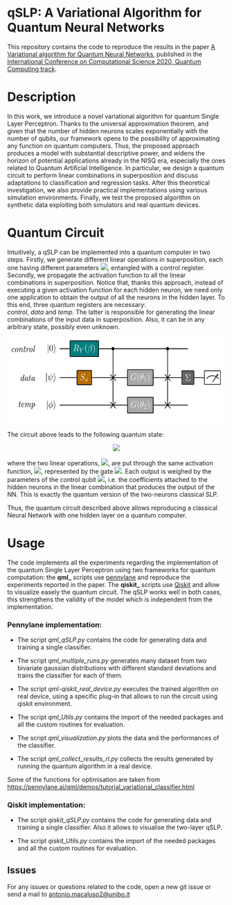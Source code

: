 # qSLP: A Variational Algorithm for Quantum Neural Networks

This repository contains the code to reproduce the results in the paper [A Variational algorithm for Quantum Neural Networks](https://link.springer.com/chapter/10.1007/978-3-030-50433-5_45), 
published in the [International Conference on Computational Science 2020, Quantum Computing track](https://www.iccs-meeting.org/iccs2020/). 
# Description

In this work, we introduce a novel variational algorithm for quantum Single Layer Perceptron. Thanks to the universal 
approximation theorem, and given that the number of hidden neurons scales exponentially with the number of qubits, our 
framework opens to the possibility of approximating any function on quantum computers. Thus, the proposed approach 
produces a model with substantial descriptive power, and widens the horizon of potential applications already in the 
NISQ era, especially the ones related to Quantum Artificial Intelligence. In particular, we design a quantum circuit to 
perform linear combinations in superposition and discuss adaptations to classification and regression tasks. After this 
theoretical investigation, we also provide practical implementations using various simulation environments. Finally, we
 test the proposed algorithm on synthetic data exploiting both simulators and real quantum devices.

# Quantum Circuit


Intuitively, a qSLP can be implemented into a quantum computer in two steps. 
Firstly, we generate different linear operations in superposition, each one having different parameters 
<img src="https://render.githubusercontent.com/render/math?math=\theta_j">, 
entangled with a control register. 
Secondly, we propagate the activation function to all the linear combinations in superposition. 
Notice that,  thanks this approach, instead of executing a given activation function for each hidden 
neuron, we need only one application to obtain the output of all the neurons in the hidden layer.
To this end, three quantum registers are necessary:  
*control*, *data* and *temp*. 
The latter is responsible for generating the linear combinations of the input data in superposition. Also, it can be in any arbitrary state, possibly even unknown.  

<p align="center">
  <img width="600" height="200" src="qSLP.jpg">
</p>

The circuit above leads to the following quantum state: 

<p align="center">
<img src="https://latex.codecogs.com/svg.latex?\Large&space;\frac{1}{\sqrt{E}}\Big(\beta_1|0\rangle|\sigma_{hid}\rangle\big[L(x;\theta_1)\big]|\phi\rangle+\beta_2|1\rangle|\sigma_{hid}\rangle\big[L(x;\theta_2)\big]|\phi\rangle\Big)"/>
</p>

where the two linear operations, <img src="https://render.githubusercontent.com/render/math?math=L(\cdot)">,
are put 
through the same activation function, <img src="https://render.githubusercontent.com/render/math?math=\sigma_\text{hid}">, 
represented by the gate <img src="https://render.githubusercontent.com/render/math?math=\Sigma">. 
Each output is weighed by the parameters of the control qubit <img src="https://render.githubusercontent.com/render/math?math=(\beta)">, i.e. the coefficients attached to the hidden neurons in the linear combination that produces the output of the NN.
This is exactly the quantum version of the two-neurons classical SLP.

Thus, the quantum circuit described above allows reproducing a classical Neural Network with one hidden layer on a quantum computer. 

# Usage
The code implements all the experiments regarding the implementation of the quantum Single Layer Perceptron using 
two frameworks for quantum computation:
the **qml_** scripts use [pennylane](https://pennylane.ai/) and reproduce the experiments reported in the paper. The 
**qiskit_** scripts use [Qiskit](https://qiskit.org/) and allow to visualize easely the quantum circuit. The qSLP works
well in both cases, this strengthens the validity of the model which is independent from the implementation.

### Pennylane implementation:

- The script *qml_qSLP.py* contains the code for generating data and training a single classifier.

- The script *qml_multiple_runs.py* generates many dataset from two bivariate gaussian distributions with different standard
 deviations and trains the classifier for each of them.

- The script *qml-qiskit_real_device.py* executes the trained algorithm on real device, using a specific plug-in that allows to run
 the circuit using qiskit environment.

- The script *qml_Utils.py* contains the import of the needed packages and all the custom routines for evaluation.

- The script *qml_visualization.py* plots the data and the performances of the classifier.

- The script *qml_collect_results_rl.py* collects the results generated by running the quantum algorithm in a real device.

Some of the functions for optimisation are taken from https://pennylane.ai/qml/demos/tutorial_variational_classifier.html

### Qiskit implementation:

- The script *qiskit_qSLP.py* contains the code for generating data and training a single classifier. Also it allows to visualise the two-layer qSLP.

- The script *qiskit_Utils.py* contains the import of the needed packages and all the custom routines for evaluation.

## Issues

For any issues or questions related to the code, open a new git issue or send a mail to antonio.macaluso2@unibo.it


